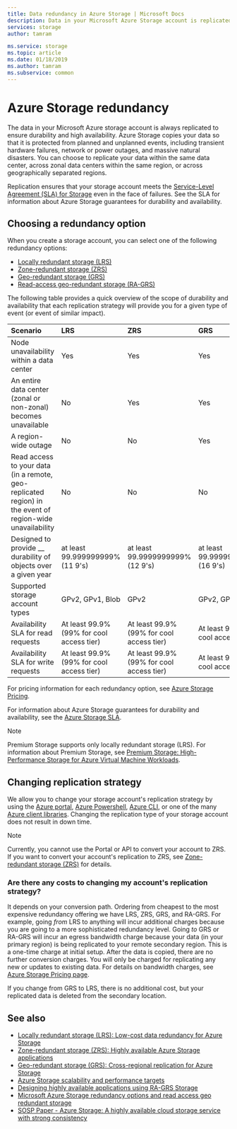 ```yaml
---
title: Data redundancy in Azure Storage | Microsoft Docs
description: Data in your Microsoft Azure Storage account is replicated for durability and high availability. Redundancy options include locally redundant storage (LRS), zone-redundant storage (ZRS), geo-redundant storage (GRS), and read-access geo-redundant storage (RA-GRS).
services: storage
author: tamram

ms.service: storage
ms.topic: article
ms.date: 01/18/2019
ms.author: tamram
ms.subservice: common
---
```


# Azure Storage redundancy

The data in your Microsoft Azure storage account is always replicated to ensure durability and high availability. Azure Storage copies your data so that it is protected from planned and unplanned events, including transient hardware failures, network or power outages, and massive natural disasters. You can choose to replicate your data within the same data center, across zonal data centers within the same region, or across geographically separated regions.

Replication ensures that your storage account meets the [Service-Level Agreement (SLA) for Storage](https://azure.microsoft.com/support/legal/sla/storage/) even in the face of failures. See the SLA for information about Azure Storage guarantees for durability and availability.

## Choosing a redundancy option

When you create a storage account, you can select one of the following redundancy options:

* [Locally redundant storage (LRS)](storage-redundancy-lrs.md)
* [Zone-redundant storage (ZRS)](storage-redundancy-zrs.md)
* [Geo-redundant storage (GRS)](storage-redundancy-grs.md)
* [Read-access geo-redundant storage (RA-GRS)](storage-redundancy-grs.md#read-access-geo-redundant-storage)

The following table provides a quick overview of the scope of durability and availability that each replication strategy will provide you for a given type of event (or event of similar impact).

| Scenario                                                                                                 | LRS                             | ZRS                              | GRS                                  | RA-GRS                               |
| :------------------------------------------------------------------------------------------------------- | :------------------------------ | :------------------------------- | :----------------------------------- | :----------------------------------- |
| Node unavailability within a data center                                                                 | Yes                             | Yes                              | Yes                                  | Yes                                  |
| An entire data center (zonal or non-zonal) becomes unavailable                                           | No                              | Yes                              | Yes                                  | Yes                                  |
| A region-wide outage                                                                                     | No                              | No                               | Yes                                  | Yes                                  |
| Read access to your data (in a remote, geo-replicated region) in the event of region-wide unavailability | No                              | No                               | No                                   | Yes                                  |
| Designed to provide \_\_ durability of objects over a given year                                          | at least 99.999999999% (11 9's) | at least 99.9999999999% (12 9's) | at least 99.99999999999999% (16 9's) | at least 99.99999999999999% (16 9's) |
| Supported storage account types                                                                   | GPv2, GPv1, Blob                | GPv2                             | GPv2, GPv1, Blob                     | GPv2, GPv1, Blob                     |
| Availability SLA for read requests | At least 99.9% (99% for cool access tier) | At least 99.9% (99% for cool access tier) | At least 99.9% (99% for cool access tier) | At least 99.99% (99.9% for Cool Access Tier) |
| Availability SLA for write requests | At least 99.9% (99% for cool access tier) | At least 99.9% (99% for cool access tier) | At least 99.9% (99% for cool access tier) | At least 99.9% (99% for cool access tier) |

For pricing information for each redundancy option, see [Azure Storage Pricing](https://azure.microsoft.com/pricing/details/storage/). 

For information about Azure Storage guarantees for durability and availability, see the [Azure Storage SLA](https://azure.microsoft.com/support/legal/sla/storage/).

> [!NOTE]
> Premium Storage supports only locally redundant storage (LRS). For information about Premium Storage, see [Premium Storage: High-Performance Storage for Azure Virtual Machine Workloads](../../virtual-machines/windows/premium-storage.md).

## Changing replication strategy
We allow you to change your storage account's replication strategy by using the [Azure portal](https://portal.azure.com/), [Azure Powershell](storage-powershell-guide-full.md), [Azure CLI](https://docs.microsoft.com/cli/azure/install-azure-cli?view=azure-cli-latest), or one of the many [Azure client libraries](https://docs.microsoft.com/azure/index?view=azure-dotnet#pivot=sdkstools). Changing the replication type of your storage account does not result in down time.

   > [!NOTE]
   > Currently, you cannot use the Portal or API to convert your account to ZRS. If you want to convert your account's replication to ZRS, see [Zone-redundant storage (ZRS)](storage-redundancy-zrs.md) for details.
    
### Are there any costs to changing my account's replication strategy?
It depends on your conversion path. Ordering from cheapest to the most expensive redundancy offering we have LRS, ZRS, GRS, and RA-GRS. For example, going *from* LRS to anything will incur additional charges because you are going to a more sophisticated redundancy level. Going *to* GRS or RA-GRS will incur an egress bandwidth charge because your data (in your primary region) is being replicated to your remote secondary region. This is a one-time charge at initial setup. After the data is copied, there are no further conversion charges. You will only be charged for replicating any new or updates to existing data. For details on bandwidth charges, see [Azure Storage Pricing page](https://azure.microsoft.com/pricing/details/storage/blobs/).

If you change from GRS to LRS, there is no additional cost, but your replicated data is deleted from the secondary location.

## See also

- [Locally redundant storage (LRS): Low-cost data redundancy for Azure Storage](storage-redundancy-lrs.md)
- [Zone-redundant storage (ZRS): Highly available Azure Storage applications](storage-redundancy-zrs.md)
- [Geo-redundant storage (GRS): Cross-regional replication for Azure Storage](storage-redundancy-grs.md)
- [Azure Storage scalability and performance targets](storage-scalability-targets.md)
- [Designing highly available applications using RA-GRS Storage](../storage-designing-ha-apps-with-ragrs.md)
- [Microsoft Azure Storage redundancy options and read access geo redundant storage ](https://blogs.msdn.com/b/windowsazurestorage/archive/2013/12/11/introducing-read-access-geo-replicated-storage-ra-grs-for-windows-azure-storage.aspx)
- [SOSP Paper - Azure Storage: A highly available cloud storage service with strong consistency](https://blogs.msdn.com/b/windowsazurestorage/archive/2011/11/20/windows-azure-storage-a-highly-available-cloud-storage-service-with-strong-consistency.aspx)
